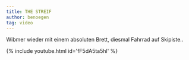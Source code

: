 ```yaml
---
title: THE STREIF
author: benoegen
tag: video
---
```

Wibmer wieder mit einem absoluten Brett, diesmal Fahrrad auf Skipiste..  

{% include youtube.html id='fF5dA5ta5hl' %}
